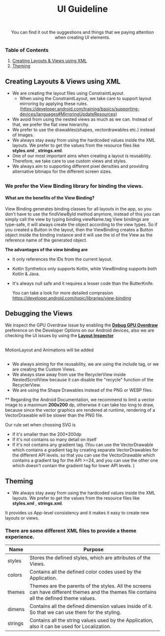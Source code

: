 <h1 align="center">UI Guideline</h1></br>
<p align="center"> 
You can find it out the suggestions and things that we paying attention when creating UI elements.
</p>

### Table of Contents
1. [Creating Layouts & Views using XML](#creating_layouts)
2. [Theming](#theming)

<a name="creating_layouts"></a>
## Creating Layouts & Views using XML

- We are creating the layout files using ConstraintLayout.
   - When using the ConstraintLayout, we take care to support layout mirroring by applying these rules.  (https://developer.android.com/training/basics/supporting-devices/languages#MirroringUpdateResources)
- We avoid from using the nested views as much as we can. Instead of that, we prefer the flat view hierarchy.
- We prefer to use the drawables(shapes, vectordrawables etc.) instead of Images.
- We always stay away from using the hardcoded values inside the XML layouts. We prefer to get the values from the resource files like **styles.xml** ,        **strings.xml**.   
- One of our most important aims when creating a layout is reusability. Therefore, we take care to use custom views and styles.
- We always aim to supporting different pixel densities and providing alternative bitmaps for the different screen sizes.



##

### We prefer the View Binding library for binding the views.
#### What are the benefits of the View Binding?

View Binding generates binding classes for all layouts in the app,
so you don't have to use the findViewById method anymore, instead of this
you can simply call the view by typing binding.viewName.tag
View bindings are type-safe, it will always create the object according to the
view types. So if you created a Button in the layout, then the
ViewBinding creates a Button object inside the binding instance
and it will use the id of the View as the reference name
of the generated object.


**The advantages of the view binding are**

- It only references the IDs from the current layout.
- Kotlin Synthetics only supports Kotlin, while ViewBinding supports both Kotlin & Java.
- It's always null safe and it requires a lesser code than the ButterKnife.


   You can take a look for more detailed comprasion https://developer.android.com/topic/libraries/view-binding
##

## Debugging the Views

We inspect the GPU Overdraw issue by enabling the **[Debug GPU Overdraw](https://developer.android.com/topic/performance/rendering/inspect-gpu-rendering)** preference on the Developer Options on our Android devices, also we are checking the UI issues by using the **[Layout Inspector](https://developer.android.com/studio/debug/layout-inspector)** 

##
MotionLayout and Animations will be added
##
- We always aiming for the reusability, we are using the include tag, or we are creating the Custom Views.
- We always staw away from use the RecyclerView inside NestedScrollView because it can disable the "recycle" function of the RecyclerView.
- We are using the Shape Drawables instead of the PNG or WEBP files. 

** Regarding the Android Documentation, we recommend to limit a vector image to a maximum **200x200** dp, otherwise it can take too long to draw, because since the vector graphics are rendered at runtime, rendering of a VectorDrawable will be slower than the PNG file.


 Our rule set when choosing SVG is
  - If it's smaller than the 200*200dp
  - If it's not contains so many detail on itself
  - If it's not contains any gradient tag.   (You can use the VectorDrawable which contains a gradient tag by creating separate VectorDrawables for the different       API levels. so that you can use the VectorDrawable which contains a gradient tag for the API >=24, and you can use the other one which doesn't contain the       gradient tag for lower API levels. )

##
<a name="theming"></a>
## Theming
- We always stay away from using the hardcoded values inside the XML layouts. We prefer to get the values from the resource files like **styles.xml** ,        **strings.xml**.   

It provides us App-level consistency and it makes it easy to create new layouts or views.





### There are some different XML files to provide a theme experience.

| Name        | Purpose |
|-------------|---------|
| styles  |    Stores the defined styles, which are attributes of the Views.     |
| colors  | Contains all the defined color codes used by the Application.       |
| themes  |    Themes are the parents of the styles. All the screens can have different themes and the themes file contains all the defined theme values.    |
| dimens  | Contains all the defined dimension values inside of it. So that we can use them for the styling.   |
| strings  | Contains all the string values used by the Application, also it can be used for Localization. |
